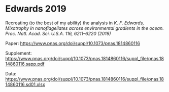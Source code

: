 # Edwards 2019

Recreating (to the best of my ability) the analysis in *K. F. Edwards, Mixotrophy in nanoflagellates across environmental gradients in the ocean. Proc. Natl. Acad. Sci. U.S.A. 116, 6211–6220 (2019)*


Paper: <https://www.pnas.org/doi/suppl/10.1073/pnas.1814860116>

Supplement: <https://www.pnas.org/doi/suppl/10.1073/pnas.1814860116/suppl_file/pnas.1814860116.sapp.pdf>

Data: <https://www.pnas.org/doi/suppl/10.1073/pnas.1814860116/suppl_file/pnas.1814860116.sd01.xlsx>
